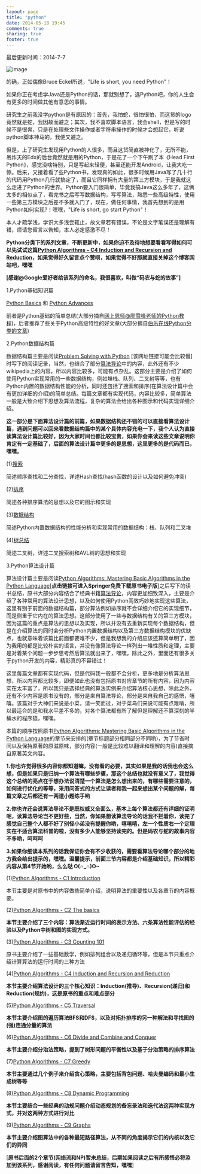 ```yaml
---
layout: page
title: "python"
date: 2014-05-18 19:45
comments: true
sharing: true
footer: true
---
```


最后更新时间：2014-7-7

![image](http://hujiaweibujidao.github.io/images/python-logo.png)

的确，正如偶像Bruce Eckel所说，"Life is short, you need Python"！

如果你正在考虑学Java还是Python的话，那就别想了，选Python吧，你的人生会有更多的时间做其他有意思的事情。

研究生之前我没学python是有原因的：首先，我怕蛇，很怕很怕，而这货的logo竟然就是蛇，我因故而避之；其次，我不喜欢脚本语言，我会shell，但是写的时候不是很爽，只是在处理些文件操作或者字符串操作的时候才会想起它，听说python脚本神马的，我便又避之。

但是，上了研究生发现用Python的人很多，而且这货简直被神化了，无所不能，吊炸天的Edx的后台竟然就是用的Python，于是花了一个下午刷了本《Head First Python》，感觉没啥特别，只是写起来轻便，甚至还能开发Android，让我大吃一惊。后来，又接着看了些Python书，发现真的如此，很多时候用Java写了几十行的代码用Python几行就搞定了，而且它同样拥有大量的第三方模块，于是我就这么走进了Python的世界。Python要入门很简单，毕竟我搞Java这么多年了，这俩太多的相似点了，看完书之后写写数据结构，写写算法，熟悉一些高级特性，使用一些第三方模块之后差不多就入门了，现在，做任何事情，我首先想到的是用Python如何实现?！嘿嘿，"Life is short, go start Python"！

本人才疏学浅，学识大多浅尝辄止，故文章若有错误，不论是文字笔误还是理解有错，烦请您留言以告知，本人必定感激不尽！

**Python分类下的系列文章，不断更新中，如果你迫不及待地想要看看写得如何可以先试试这篇[Python Algorithms - C4 Induction and Recursion and Reduction](http://hujiaweibujidao.github.io/blog/2014/07/01/python-algorithms-induction/)，如果觉得好久留言点个赞呗，如果觉得不好那就直接关掉这个博客网站吧，嘿嘿**

**[感谢@Google爱好者给该系列的命名，我很喜欢，叫做“码农与蛇的故事”]**

1.Python基础知识篇

[Python Basics](http://hujiaweibujidao.github.io/blog/2014/05/10/python-tips1/) 和 [Python Advances](http://hujiaweibujidao.github.io/blog/2014/05/16/python-tips3/)

前者是Python基础的简单总结(大部分摘自[网上恩师@廖雪峰老师的Python教程](http://www.liaoxuefeng.com/wiki/001374738125095c955c1e6d8bb493182103fac9270762a000))，后者推荐了些关于Python高级特性的好文章(大部分摘自[伯乐在线Python分类的文章](http://blog.jobbole.com/category/python/))

2.Python数据结构篇

数据结构篇主要是阅读[Problem Solving with Python](http://interactivepython.org/courselib/static/pythonds/index.html) [该网址链接可能会比较慢]时写下的阅读记录，当然，也结合了部分[算法导论](http://en.wikipedia.org/wiki/Introduction_to_Algorithms)中的内容，此外还有不少wikipedia上的内容，所以内容比较多，可能有点杂乱。这部分主要是介绍了如何使用Python实现常用的一些数据结构，例如堆栈、队列、二叉树等等，也有Python内置的数据结构性能的分析，同时还包括了搜索和排序(在算法设计篇中会有更加详细的介绍)的简单总结。每篇文章都有实现代码，内容比较多，简单算法一般是大致介绍下思想及算法流程，复杂的算法会给出各种图示和代码实现详细介绍。

**这一部分是下面算法设计篇的前篇，如果数据结构还不错的可以直接看算法设计篇，遇到问题可以回来看数据结构篇中的某个具体内容充电一下，我个人认为直接读算法设计篇比较好，因为大家时间也都比较宝贵，如果你会来读这些文章说明你肯定有一定基础了，后面的算法设计篇中更多的是思想，这里更多的是代码而已，嘿嘿。**

(1)[搜索](http://hujiaweibujidao.github.io/blog/2014/05/07/python-algorithms-search/) 

简述顺序查找和二分查找，详述Hash查找(hash函数的设计以及如何避免冲突)

(2)[排序](http://hujiaweibujidao.github.io/blog/2014/05/07/python-algorithms-sort/)  

简述各种排序算法的思想以及它的图示和实现

(3)[数据结构](http://hujiaweibujidao.github.io/blog/2014/05/08/python-algorithms-datastructures/)  

简述Python内置数据结构的性能分析和实现常用的数据结构：栈、队列和二叉堆

(4)[树总结](http://hujiaweibujidao.github.io/blog/2014/05/08/python-algorithms-Trees/)  

简述二叉树，详述二叉搜索树和AVL树的思想和实现

3.Python算法设计篇

<!--
**近期将会有重要变化，可以暂时不阅读该系列文章，待更新完毕再读应该会好些。**
-->

算法设计篇主要是阅读[Python Algorithms: Mastering Basic Algorithms in the Python Language](http://link.springer.com/book/10.1007%2F978-1-4302-3238-4)[**点击链接可进入Springer免费下载原书电子版**]之后写下的读书总结，原书大部分内容结合了经典书籍[算法导论](http://en.wikipedia.org/wiki/Introduction_to_Algorithms)，内容更加细致深入，主要是介绍了各种常用的算法设计思想，以及如何使用Python高效巧妙地实现这些算法，这里有别于前面的数据结构篇，部分算法例如排序就不会详细介绍它的实现细节，而是侧重于它内在的算法思想。这部分使用了一些与数据结构有关的第三方模块，因为这篇的重点是算法的思想以及实现，所以并没有去重新实现每个数据结构，但是在介绍算法的同时会分析Python内置数据结构以及第三方数据结构模块的优缺点，也就意味着该篇比前面都要难不少，但是我想我的介绍应该还算简单明了，因为我用的都是比较朴实的语言，并没有像算法导论一样列出一堆性质和定理，主要是对着某个问题一步步思考然后算法就出来了，嘿嘿，除此之外，里面还有很多关于python开发的内容，精彩真的不容错过！

这里每篇文章都有实现代码，但是代码我一般都不会分析，更多地是分析算法思想，所以内容都比较多，即便如此也没有包括原书对应章节的所有内容，因为内容实在太丰富了，所以我只是选择经典的算法实例来介绍算法核心思想，除此之外，还有不少内容是原书没有的，部分是来自算法导论，部分是来自我自己的感悟，嘻嘻。该篇对于大神们来说是小菜，请一笑而过，对于菜鸟们来说可能有点难啃，所以最适合的是和我水平差不多的，对各个算法都有所了解但是理解还不算深刻的半桶水的程序猿，嘿嘿。

本篇的顺序按照原书[Python Algorithms: Mastering Basic Algorithms in the Python Language](http://link.springer.com/book/10.1007%2F978-1-4302-3238-4)的章节来安排的(章节标题部分相同部分不同哟)，为了节省时间以及保持原著的原滋原味，部分内容(一般是比较难以翻译和理解的内容)直接摘自原著英文内容。 

**1.你也许觉得很多内容你都知道嘛，没有看的必要，其实如果是我的话我也会这么想，但是如果只是归纳一个算法有哪些步骤，那这个总结也就没有意义了，我觉得这个总结的亮点在于想办法说清楚一个算法是怎么想出来的，有哪些需要注意的，如何进行优化的等等，采用问答式的方式让读者和我一起来想出某个问题的解，每篇文章之后都还有一两道小题练手哟**

**2.你也许还会说算法导论不是既权威又全面么，基本上每个算法都还有详细的证明呢，读算法导论岂不更好些，当然，你如果想读算法导论的话我不拦着你，读完了感觉自己整个人都不好了别怪小弟没有提醒你哟，嘻嘻嘻，左一个性质右一个定理实在不适合算法科普的啦，没有多少人能够坚持读完的。但是码农与蛇的故事内容不多哟，呵呵呵**

**3.如果你细读本系列的话我保证你会有不少收获的，需要看算法导论哪个部分的地方我会给出提示的，嘿嘿。温馨提示，前面三节内容都是介绍基础知识，所以精彩内容从第4节开始哟，么么哒 O(∩_∩)O~**

(1)[Python Algorithms - C1 Introduction](http://hujiaweibujidao.github.io/blog/2014/07/01/python-algorithms-introduction/) 

本节主要是对原书中的内容做些简单介绍，说明算法的重要性以及各章节的内容概要。

(2)[Python Algorithms - C2 The basics](http://hujiaweibujidao.github.io/blog/2014/07/01/python-algorithms-the-basics/) 

**本节主要介绍了三个内容：算法渐近运行时间的表示方法、六条算法性能评估的经验以及Python中树和图的实现方式。**

(3)[Python Algorithms - C3 Counting 101](http://hujiaweibujidao.github.io//blog/2014/07/01/python-algorithms-counting-101/) 

原书主要介绍了一些基础数学，例如排列组合以及递归循环等，但是本节只重点介绍计算算法的运行时间的三种方法

(4)[Python Algorithms - C4 Induction and Recursion and Reduction](http://hujiaweibujidao.github.io/blog/2014/07/01/python-algorithms-induction/) 

**本节主要介绍算法设计的三个核心知识：Induction(推导)、Recursion(递归)和Reduction(规约)，这是原书的重点和难点部分**

(5)[Python Algorithms - C5 Traversal](http://hujiaweibujidao.github.io/blog/2014/07/01/python-algorithms-traversal/) 

**本节主要介绍图的遍历算法BFS和DFS，以及对拓扑排序的另一种解法和寻找图的(强)连通分量的算法**

(6)[Python Algorithms - C6 Divide and Combine and Conquer](http://hujiaweibujidao.github.io/blog/2014/07/01/python-algorithms-divide-and-combine-and-conquer/) 

**本节主要介绍分治法策略，提到了树形问题的平衡性以及基于分治策略的排序算法**

(7)[Python Algorithms - C7 Greedy](http://hujiaweibujidao.github.io/blog/2014/07/01/python-algorithms-greedy/) 

**本节主要通过几个例子来介绍贪心策略，主要包括背包问题、哈夫曼编码和最小生成树等等**

(8)[Python Algorithms - C8 Dynamic Programming](http://hujiaweibujidao.github.io/blog/2014/07/01/python-algorithms-dynamic-programming/) 

**本节主要结合一些经典的动规问题介绍动态规划的备忘录法和迭代法这两种实现方式，并对这两种方式进行对比**

(9)[Python Algorithms - C9 Graphs](http://hujiaweibujidao.github.io/blog/2014/07/01/python-algorithms-graphs/) 

**本节主要介绍图算法中的各种最短路径算法，从不同的角度揭示它们的内核以及它们的异同**

[**原书后面的2个章节(网络流和NP)暂未总结，后期如果阅读之后有所感悟必将添加到该系列，感谢阅读，有任何问题请留言告知，嘿嘿**]





















